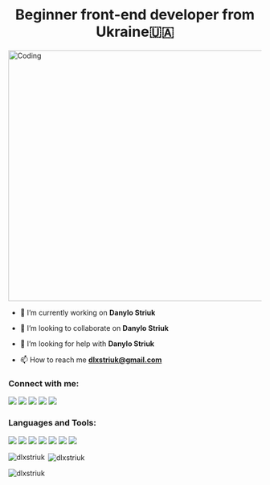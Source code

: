 <h1 align="center">Beginner front-end developer from Ukraine🇺🇦</h1>

<img align="center" alt="Coding" height="500" width="1500" src="https://user-images.githubusercontent.com/74038190/225813708-98b745f2-7d22-48cf-9150-083f1b00d6c9.gif"/>

- 🔭 I’m currently working on **Danylo Striuk**

- 👯 I’m looking to collaborate on **Danylo Striuk**

- 🤝 I’m looking for help with **Danylo Striuk**

- 📫 How to reach me **dlxstriuk@gmail.com**

<h3 align="left">Connect with me:</h3>
<p align="left">
  <a href="" target="blank"><img src="https://skillicons.dev/icons?i=linkedin" /></a>
  <a href="" target="blank"><img src="https://skillicons.dev/icons?i=gmail" /></a>
  <a href="" target="blank"><img src="https://skillicons.dev/icons?i=github" /></a>
  <a href="" target="blank"><img src="https://skillicons.dev/icons?i=discord" /></a>
  <a href="" target="blank"><img src="https://skillicons.dev/icons?i=twitter" /></a>
</p>

<h3 align="left">Languages and Tools:</h3>
<p align="left"> 
  <a href="https://skillicons.dev" target="blank"><img src="https://skillicons.dev/icons?i=c" /></a>
  <a href="https://skillicons.dev" target="blank"><img src="https://skillicons.dev/icons?i=cs" /></a>
  <a href="https://skillicons.dev" target="blank"><img src="https://skillicons.dev/icons?i=html" /></a>
  <a href="https://skillicons.dev" target="blank"><img src="https://skillicons.dev/icons?i=css" /></a>
  <a href="https://skillicons.dev" target="blank"><img src="https://skillicons.dev/icons?i=js" /></a>
  <a href="https://skillicons.dev" target="blank"><img src="https://skillicons.dev/icons?i=git" /></a>
  <a href="https://skillicons.dev" target="blank"><img src="https://skillicons.dev/icons?i=vscode" /></a>
</p>

<p><img align="left" src="https://github-readme-stats.vercel.app/api/top-langs?username=dlxstriuk&show_icons=true&locale=en&layout=compact" alt="dlxstriuk" /></p>

<p>&nbsp;<img align="center" src="https://github-readme-stats.vercel.app/api?username=dlxstriuk&show_icons=true&locale=en" alt="dlxstriuk" /></p>

<p><img align="center" src="https://github-readme-streak-stats.herokuapp.com/?user=dlxstriuk&" alt="dlxstriuk" /></p>

